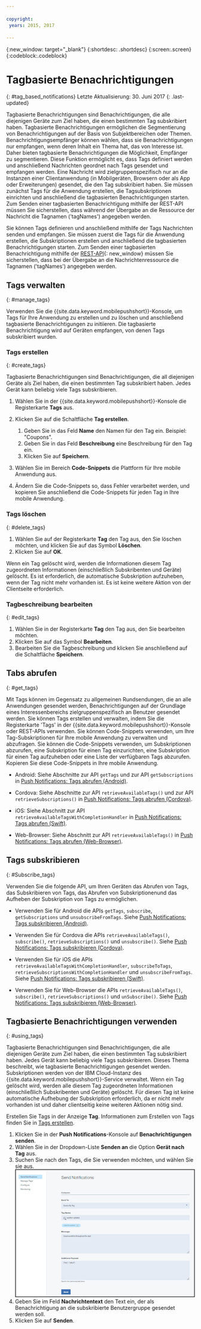 ```yaml
---

copyright:
 years: 2015, 2017

---
```


{:new_window: target="_blank"}
{:shortdesc: .shortdesc}
{:screen:.screen}
{:codeblock:.codeblock}

# Tagbasierte Benachrichtigungen
{: #tag_based_notifications}
Letzte Aktualisierung: 30. Juni 2017
{: .last-updated}

Tagbasierte Benachrichtigungen sind Benachrichtigungen, die alle diejenigen Geräte zum Ziel haben, die einen bestimmten Tag subskribiert haben. Tagbasierte Benachrichtigungen ermöglichen die Segmentierung von Benachrichtigungen auf der Basis von Subjektbereichen oder Themen. Benachrichtigungsempfänger können wählen, dass sie Benachrichtigungen nur empfangen, wenn deren Inhalt ein Thema hat, das von Interesse ist. Daher bieten tagbasierte Benachrichtigungen die Möglichkeit, Empfänger zu segmentieren. Diese Funktion ermöglicht es, dass Tags definiert werden und anschließend Nachrichten geordnet nach Tags gesendet und empfangen werden. Eine Nachricht wird zielgruppenspezifisch nur an die Instanzen einer Clientanwendung (in Mobilgeräten, Browsern oder als App oder Erweiterungen) gesendet, die den Tag subskribiert haben. Sie müssen zunächst Tags für die Anwendung erstellen, die Tagsubskriptionen einrichten und anschließend die tagbasierten Benachrichtigungen starten. Zum Senden einer tagbasierten Benachrichtigung mithilfe der REST-API müssen Sie sicherstellen, dass während der Übergabe an die Ressource der Nachricht die Tagnamen ('tagNames') angegeben werden.

Sie können Tags definieren und anschließend mithilfe der Tags Nachrichten senden und empfangen. Sie müssen zuerst die Tags für die Anwendung erstellen, die Subskriptionen erstellen und anschließend die tagbasierten Benachrichtigungen starten. Zum Senden einer tagbasierten Benachrichtigung mithilfe der [REST-API](https://mobile.{DomainName}/imfpush/){: new_window} müssen Sie sicherstellen, dass bei der Übergabe an die Nachrichtenressource die Tagnamen ('tagNames') angegeben werden.


## Tags verwalten
{: #manage_tags}

Verwenden Sie die {{site.data.keyword.mobilepushshort}}-Konsole, um Tags für Ihre Anwendung zu erstellen und zu löschen und anschließend tagbasierte Benachrichtigungen zu initiieren. Die tagbasierte Benachrichtigung wird auf Geräten empfangen, von denen Tags subskribiert wurden.


### Tags erstellen
{: #create_tags}

Tagbasierte Benachrichtigungen sind Benachrichtigungen, die all diejenigen Geräte als Ziel haben, die einen bestimmten Tag subskribiert haben. Jedes Gerät kann beliebig viele Tags subskribieren. 

1. Wählen Sie in der {{site.data.keyword.mobilepushshort}}-Konsole die Registerkarte **Tags** aus.
1. Klicken Sie auf die Schaltfläche **Tag erstellen**.   
   1. Geben Sie in das Feld **Name** den Namen für den Tag ein. Beispiel: "Coupons".
   1. Geben Sie in das Feld **Beschreibung** eine Beschreibung für den Tag ein.
   1. Klicken Sie auf **Speichern**.

1. Wählen Sie im Bereich **Code-Snippets** die Plattform für Ihre mobile Anwendung aus.
1. Ändern Sie die Code-Snippets so, dass Fehler verarbeitet werden, und kopieren Sie anschließend die Code-Snippets für jeden Tag in Ihre mobile Anwendung.

### Tags löschen
{: #delete_tags}

1. Wählen Sie auf der Registerkarte **Tag** den Tag aus, den Sie löschen möchten, und klicken Sie auf das Symbol **Löschen**.
1. Klicken Sie auf **OK**.

Wenn ein Tag gelöscht wird, werden die Informationen diesem Tag zugeordneten Informationen (einschließlich Subskribenten und Geräte) gelöscht. Es ist erforderlich, die automatische Subskription aufzuheben, wenn der Tag nicht mehr vorhanden ist. Es ist keine weitere Aktion von der Clientseite erforderlich.

### Tagbeschreibung bearbeiten
{: #edit_tags}

1. Wählen Sie in der Registerkarte **Tag** den Tag aus, den Sie bearbeiten möchten.
1. Klicken Sie auf das Symbol **Bearbeiten**.
1. Bearbeiten Sie die Tagbeschreibung und klicken Sie anschließend auf die Schaltfläche **Speichern**.

## Tabs abrufen
{: #get_tags}

Mit Tags können im Gegensatz zu allgemeinen Rundsendungen, die an alle Anwendungen gesendet werden, Benachrichtigungen auf der Grundlage eines Interessenbereichs zielgruppenspezifisch an Benutzer gesendet werden. Sie können Tags erstellen und verwalten, indem Sie die Registerkarte 'Tags' in der {{site.data.keyword.mobilepushshort}}-Konsole oder REST-APIs verwenden. Sie können Code-Snippets verwenden, um Ihre Tag-Subskriptionen für Ihre mobile Anwendung zu verwalten und abzufragen. Sie können die Code-Snippets verwenden, um Subskriptionen abzurufen, eine Subskription für einen Tag einzurichten, eine Subskription für einen Tag aufzuheben oder eine Liste der verfügbaren Tags abzurufen. Kopieren Sie diese Code-Snippets in Ihre mobile Anwendung.


- Android: Siehe Abschnitte zur API `getTags` und zur API `getSubscriptions` in [Push Notifications: Tags abrufen (Android)](https://github.com/ibm-bluemix-mobile-services/bms-clientsdk-cordova-plugin-push/tree/Doc#ios-app).

- Cordova: Siehe Abschnitte zur API `retrieveAvailableTags()` und zur API `retrieveSubscriptions()` in [Push Notifications: Tags abrufen (Cordova)](https://github.com/ibm-bluemix-mobile-services/bms-clientsdk-cordova-plugin-push/tree/Doc#push-notification-service-tags).

- iOS: Siehe Abschnitt zur API `retrieveAvailableTagsWithCompletionHandler` in [Push Notifications: Tags abrufen (Swift)](https://github.com/ibm-bluemix-mobile-services/bms-clientsdk-swift-push/tree/Doc#retrieve-tags).

- Web-Browser: Siehe Abschnitt zur API `retrieveAvailableTags()` in [Push Notifications: Tags abrufen (Web-Browser)](https://github.com/ibm-bluemix-mobile-services/bms-clientsdk-javascript-webpush/blob/Doc/README.md#push-notification-service-tags).


## Tags subskribieren
{: #Subscribe_tags}

Verwenden Sie die folgende API, um Ihren Geräten das Abrufen von Tags, das Subskribieren von Tags, das Abrufen von Subskriptionenund das Aufheben der Subskription von Tags zu ermöglichen.

- Verwenden Sie für Android die APIs `getTags`, `subscribe`, `getSubscriptions` und `unsubscribeFromTags`. Siehe [Push Notifications: Tags subskribieren (Android)](https://github.com/ibm-bluemix-mobile-services/bms-clientsdk-android-push/tree/Doc#push-notification-service-tags).

- Verwenden Sie für Cordova die APIs `retrieveAvailableTags()`, `subscribe()`, `retrieveSubscriptions()` und `unsubscribe()`. Siehe [Push Notifications: Tags subskribieren (Cordova)](https://github.com/ibm-bluemix-mobile-services/bms-clientsdk-cordova-plugin-push/tree/Doc#push-notification-service-tags).

- Verwenden Sie für iOS die APIs `retrieveAvailableTagsWithCompletionHandler`, `subscribeToTags`, `retrieveSubscriptionsWithCompletionHandler` und `unsubscribeFromTags`. Siehe [Push Notifications: Tags subskribieren (Swift)](https://github.com/ibm-bluemix-mobile-services/bms-clientsdk-swift-push/tree/Doc#push-notification-service-tags).

- Verwenden Sie für Web-Browser die APIs `retrieveAvailableTags()`, `subscribe()`, `retrieveSubscriptions()` und `unSubscribe()`. Siehe [Push Notifications: Tags subskribieren (Web-Browser)](https://github.com/ibm-bluemix-mobile-services/bms-clientsdk-javascript-webpush/blob/Doc/README.md#push-notification-service-tags).

## Tagbasierte Benachrichtigungen verwenden
{: #using_tags}

Tagbasierte Benachrichtigungen sind Benachrichtigungen, die alle diejenigen Geräte zum Ziel haben, die einen bestimmten Tag subskribiert haben. Jedes Gerät kann beliebig viele Tags subskribieren. Dieses Thema beschreibt, wie tagbasierte Benachrichtigungen gesendet werden. Subskriptionen werden von der IBM Cloud-Instanz des {{site.data.keyword.mobilepushshort}}-Service verwaltet. Wenn ein Tag gelöscht wird, werden alle diesem Tag zugeordneten Informationen (einschließlich Subskribenten und Geräte) gelöscht. Für diesen Tag ist keine automatische Aufhebung der Subskription erforderlich, da er nicht mehr vorhanden ist und daher clientseitig keine weiteren Aktionen nötig sind.

Erstellen Sie Tags in der Anzeige **Tag**. Informationen zum Erstellen von Tags finden Sie in [Tags erstellen](t_manage_tags.html).

1. Klicken Sie in der **Push Notifications**-Konsole auf **Benachrichtigungen senden**.
1. Wählen Sie in der Dropdown-Liste **Senden an** die Option **Gerät nach Tag** aus.
1. Suchen Sie nach den Tags, die Sie verwenden möchten, und wählen Sie sie aus. ![Anzeige 'Benachrichtigungen'](images/tag_notification.jpg)
1. Geben Sie im Feld **Nachrichtentext** den Text ein, der als Benachrichtigung an die subskribierte Benutzergruppe gesendet werden soll.
1. Klicken Sie auf **Senden**.
